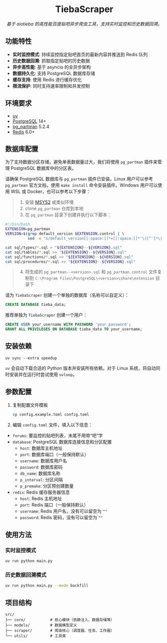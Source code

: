 <div align="center">

# TiebaScraper

_基于 aiotieba 的高性能百度贴吧异步爬虫工具，支持实时监控和历史数据回溯。_

</div>

## 功能特性

- **实时监控模式**: 持续监控指定贴吧首页的最新内容并推送到 Redis 队列
- **历史数据回溯**: 抓取指定贴吧的历史数据
- **异步高性能**: 基于 asyncio 的全异步架构
- **数据持久化**: 支持 PostgreSQL 数据库存储
- **缓存支持**: 使用 Redis 进行缓存优化
- **限流保护**: 同时支持速率限制和并发控制

## 环境要求

- [uv](https://docs.astral.sh/uv/)
- [PostgreSQL](https://www.postgresql.org/) 14+
- [pg_partman](https://github.com/pgpartman/pg_partman) 5.2.4
- [Redis](https://redis.io/) 6.0+

## 数据库配置

为了支持数据分区存储，避免单表数据量过大，我们将使用 `pg_partman` 插件来管理 PostgreSQL 数据库中的分区表。

请确保 PostgreSQL 数据库与 `pg_partman` 插件已安装。Linux 用户可以参考 `pg_partman` 官方文档，使用 `make install` 命令安装插件。Windows 用户可以使用 WSL 或 Docker，也可以参考以下步骤：

> 1. 安装 [MSYS2](https://www.msys2.org/) 或类似环境
> 2. clone `pg_partman` 仓库到本地
> 3. 在 `pg_partman` 目录下创建并执行以下脚本：

```bash
#!/bin/bash
EXTENSION=pg_partman
VERSION=$(grep default_version $EXTENSION.control | \
          sed -e "s/default_version[[:space:]]*=[[:space:]]*'\([^']*\)'/\1/")

cat sql/types/*.sql > "${EXTENSION}--${VERSION}.sql"
cat sql/tables/*.sql >> "${EXTENSION}--${VERSION}.sql"
cat sql/functions/*.sql >> "${EXTENSION}--${VERSION}.sql"
cat sql/procedures/*.sql >> "${EXTENSION}--${VERSION}.sql"
```

> 4. 将生成的 `pg_partman--<version>.sql` 和 `pg_partman.control` 文件复制到 `C:\Program Files\PostgreSQL\<version>\share\extension` 目录下

请为 `TiebaScraper` 创建一个单独的数据库（名称可以自定义）：

```sql
CREATE DATABASE tieba_data;
```

推荐单独为 `TiebaScraper` 创建一个用户：

```sql
CREATE USER your_username WITH PASSWORD 'your_password';
GRANT ALL PRIVILEGES ON DATABASE tieba_data TO your_username;
```

## 安装依赖

```shell
uv sync --extra speedup
```

`uv` 会自动下载合适的 Python 版本并安装所有依赖。对于 Linux 系统，将自动同时安装并在运行时尝试使用 `uvloop`。

## 参数配置

1. 复制配置文件模板

    ```bash
    cp config.example.toml config.toml
    ```

2. 编辑 `config.toml` 文件，填入以下信息：

- `forums`: 要监控的贴吧列表，末尾不用带“吧”字
- `database`: PostgreSQL 数据库连接信息和分区配置
  - `host`: 数据库主机地址
  - `port`: 数据库端口（一般保持默认）
  - `username`: 数据库用户名
  - `password`: 数据库密码
  - `db_name`: 数据库名称
  - `p_interval`: 分区间隔
  - `p_premake`: 分区预创建数量
- `redis`: Redis 缓存服务器信息
  - `host`: Redis 主机地址
  - `port`: Redis 端口（一般保持默认）
  - `username`: Redis 用户名，没有可以留空为 `""`
  - `password`: Redis 密码，没有可以留空为 `""`

## 使用方法

### 实时监控模式

```bash
uv run python main.py
```

### 历史数据回溯模式

```bash
uv run python main.py --mode backfill
```

## 项目结构

```text
src/
├── core/           # 核心模块（依赖注入、数据存储等）
├── models/         # 数据模型定义
├── scraper/        # 爬虫核心（调度器、任务、工作器）
└── utils/          # 工具类
```
